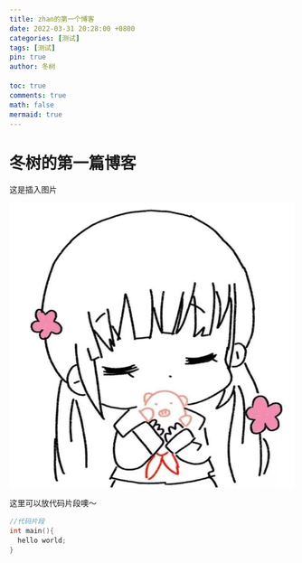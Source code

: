 ```yaml
---
title: zhan的第一个博客
date: 2022-03-31 20:28:00 +0800
categories: [测试]
tags: [测试]
pin: true
author: 冬树

toc: true
comments: true
math: false
mermaid: true
---
```


# 冬树的第一篇博客

这是插入图片

![可爱的女孩](/assets/2022-3-31-firstblog/girl.jpg)

这里可以放代码片段噢～
```c++
//代码片段
int main(){
  hello world;
}
```
